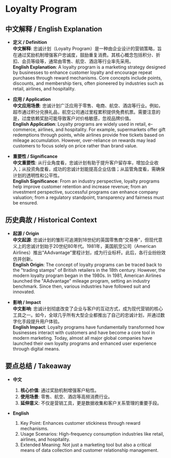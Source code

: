 # Loyalty Program

## 中文解释 / English Explanation

* **定义 / Definition**  
  **中文解释**: 忠诚计划（Loyalty Program）是一种由企业设计的营销策略，旨在通过奖励机制增强客户忠诚度，鼓励重复消费。其核心概念包括积分、折扣、会员等级等，通常由零售、航空、酒店等行业率先采用。  
  **English Explanation**: A loyalty program is a marketing strategy designed by businesses to enhance customer loyalty and encourage repeat purchases through reward mechanisms. Core concepts include points, discounts, and membership tiers, often pioneered by industries such as retail, airlines, and hospitality.

* **应用 / Application**  
  **中文应用场景**: 忠诚计划广泛应用于零售、电商、航空、酒店等行业。例如，超市通过积分兑换礼品，航空公司通过里程累积提供免费机票。需要注意的是，过度依赖奖励可能导致客户对价格敏感，忽视品牌价值。  
  **English Application**: Loyalty programs are widely used in retail, e-commerce, airlines, and hospitality. For example, supermarkets offer gift redemptions through points, while airlines provide free tickets based on mileage accumulation. However, over-reliance on rewards may lead customers to focus solely on price rather than brand value.

* **重要性 / Significance**  
  **中文重要性**: 从行业角度看，忠诚计划有助于提升客户留存率，增加企业收入；从投资角度看，成功的忠诚计划能提高企业估值；从监管角度看，需确保计划的透明性和公平性。  
  **English Significance**: From an industry perspective, loyalty programs help improve customer retention and increase revenue; from an investment perspective, successful programs can enhance company valuation; from a regulatory standpoint, transparency and fairness must be ensured.

## 历史典故 / Historical Context

* **起源 / Origin**  
  **中文起源**: 忠诚计划的雏形可追溯到18世纪的英国零售商“交易券”，但现代意义上的忠诚计划始于20世纪80年代。1981年，美国航空公司（American Airlines）推出“AAdvantage”里程计划，成为行业标杆。此后，各行业纷纷效仿并创新。  
  **English Origin**: The concept of loyalty programs can be traced back to the "trading stamps" of British retailers in the 18th century. However, the modern loyalty program began in the 1980s. In 1981, American Airlines launched the "AAdvantage" mileage program, setting an industry benchmark. Since then, various industries have followed suit and innovated.

* **影响 / Impact**  
  **中文影响**: 忠诚计划彻底改变了企业与客户的互动方式，成为现代营销的核心工具之一。如今，全球几乎所有大型企业都推出了自己的忠诚计划，并通过数字化手段提升用户体验。  
  **English Impact**: Loyalty programs have fundamentally transformed how businesses interact with customers and have become a core tool in modern marketing. Today, almost all major global companies have launched their own loyalty programs and enhanced user experience through digital means.

## 要点总结 / Takeaway

* **中文**  
  1. **核心价值**: 通过奖励机制增强客户粘性。
  2. **使用场景**: 零售、航空、酒店等高频消费行业。
  3. **延伸意义**: 不仅是营销工具，更是数据收集和客户关系管理的重要手段。

* **English**  
  1. Key Point: Enhances customer stickiness through reward mechanisms.
  2. Usage Scenarios: High-frequency consumption industries like retail, airlines, and hospitality.
  3. Extended Meaning: Not just a marketing tool but also a critical means of data collection and customer relationship management.